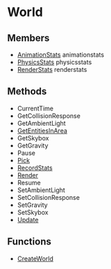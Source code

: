 # World #

## Members ##
- [AnimationStats](CPP_AnimationStats.md) animationstats
- [PhysicsStats](CPP_PhysicsStats.md) physicsstats
- [RenderStats](CPP_RenderStats.md) renderstats

## Methods ##
- CurrentTime
- GetCollisionResponse
- GetAmbientLight
- [GetEntitiesInArea](CPP_World_GetEntitiesInArea.md)
- GetSkybox
- GetGravity
- Pause
- [Pick](CPP_World_Pick_32f.md)
- [RecordStats](CPP_World_RecordStats.md)
- [Render](CPP_World_Render.md)
- Resume
- SetAmbientLight
- SetCollisionResponse
- SetGravity
- SetSkybox
- [Update](CPP_World_Update.md)

## Functions ##
- [CreateWorld](CPP_CreateWorld.md)
